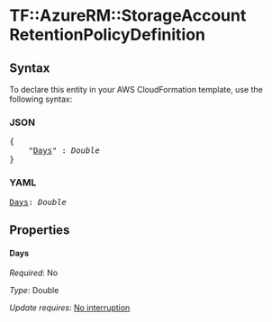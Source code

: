 # TF::AzureRM::StorageAccount RetentionPolicyDefinition

## Syntax

To declare this entity in your AWS CloudFormation template, use the following syntax:

### JSON

<pre>
{
    "<a href="#days" title="Days">Days</a>" : <i>Double</i>
}
</pre>

### YAML

<pre>
<a href="#days" title="Days">Days</a>: <i>Double</i>
</pre>

## Properties

#### Days

_Required_: No

_Type_: Double

_Update requires_: [No interruption](https://docs.aws.amazon.com/AWSCloudFormation/latest/UserGuide/using-cfn-updating-stacks-update-behaviors.html#update-no-interrupt)

